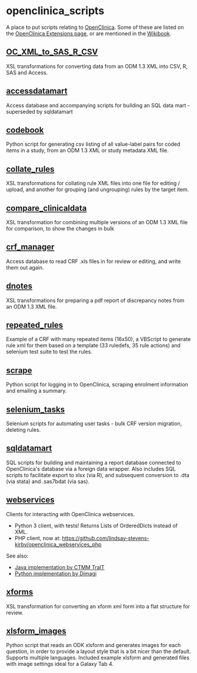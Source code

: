 # openclinica_scripts
A place to put scripts relating to [OpenClinica](https://github.com/OpenClinica/OpenClinica). Some of these are listed on the [OpenClinica Extensions page](https://community.openclinica.com/extensions), or are mentioned in the [Wikibook](http://en.wikibooks.org/wiki/OpenClinica_User_Manual).

## [OC_XML_to_SAS_R_CSV](OC_XML_to_SAS_R_CSV)
XSL transformations for converting data from an ODM 1.3 XML into CSV, R, SAS and Access.

## [accessdatamart](accessdatamart)
Access database and accompanying scripts for building an SQL data mart - superseded by sqldatamart

## [codebook](codebook)
Python script for generating csv listing of all value-label pairs for coded items in a study, from an ODM 1.3 XML or study metadata XML file.

## [collate_rules](collate_rules)
XSL transformations for collating rule XML files into one file for editing / upload, and another for grouping (and ungrouping) rules by the target item.

## [compare_clinicaldata](compare_clinicaldata)
XSL transformation for combining multiple versions of an ODM 1.3 XML file for comparison, to show the changes in bulk

## [crf_manager](crf_manager)
Access database to read CRF .xls files in for review or editing, and write them out again.

## [dnotes](dnotes)
XSL transformations for preparing a pdf report of discrepancy notes from an ODM 1.3 XML file.

## [repeated_rules](repeated_rules)
Example of a CRF with many repeated items (16x50), a VBScript to generate rule xml for them based on a template (33 ruledefs, 35 rule actions) and selenium test suite to test the rules. 

## [scrape](scrape)
Python script for logging in to OpenClinica, scraping enrolment information and emailing a summary.

## [selenium_tasks](selenium_tasks)
Selenium scripts for automating user tasks - bulk CRF version migration, deleting rules.

## [sqldatamart](sqldatamart)
SQL scripts for building and maintaining a report database connected to OpenClinica's database via a foreign data wrapper. Also includes SQL scripts to facilitate export to xlsx (via R), and subsequent conversion to .dta (via stata) and .sas7bdat (via sas).

## [webservices](webservices)
Clients for interacting with OpenClinica webservices.

* Python 3 client, with tests! Returns Lists of OrderedDicts instead of XML.
* PHP client, now at: https://github.com/lindsay-stevens-kirby/openclinica_webservices_php

See also:

* [Java implementation by CTMM TraIT](https://github.com/jacobrousseau/traitocws/blob/master/TraITOCWS/src/nl/vumc/trait/oc/connect/OCWebServices.java)
* [Python implementation by Dimagi](https://github.com/dimagi/openclinica-xforms/blob/master/webservices.py)

## [xforms](xforms)
XSL transformation for converting an xform xml form into a flat structure for review.

## [xlsform_images](xlsform_images)
Python script that reads an ODK xlsform and generates images for each question, in order to provide a layout style that is a bit nicer than the default. Supports multiple languages. Included example xlsform and generated files with image settings ideal for a Galaxy Tab 4.
